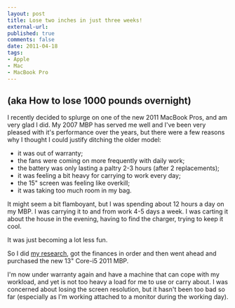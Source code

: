 ```yaml
---
layout: post
title: Lose two inches in just three weeks!
external-url: 
published: true
comments: false
date: 2011-04-18
tags:
- Apple
- Mac
- MacBook Pro
---
```


## (aka How to lose 1000 pounds overnight)

I recently decided to splurge on one of the new 2011 MacBook Pros, and am very glad I did. My 2007 MBP has served me well and I've been very pleased with it's performance over the years, but there were a few reasons why I thought I could justify ditching the older model:

 * it was out of warranty;
 * the fans were coming on more frequently with daily work;
 * the battery was only lasting a paltry 2-3 hours (after 2 replacements);
 * it was feeling a bit heavy for carrying to work every day;
 * the 15" screen was feeling like overkill;
 * it was taking too much room in my bag.

It might seem a bit flamboyant, but I was spending about 12 hours a day on my MBP. I was carrying it to and from work 4-5 days a week. I was carting it about the house in the evening, having to find the charger, trying to keep it cool.

It was just becoming a lot less fun.

So I did [my research][], got the finances in order and then went ahead and purchased the new 13" Core-i5 2011 MBP.

I'm now under warranty again and have a machine that can cope with my workload, and yet is not too heavy a load for me to use or carry about. I was concerned about losing the screen resolution, but it hasn't been too bad so far (especially as I'm working attached to a monitor during the working day).

[my research]: http://arstechnica.com/apple/reviews/2011/03/13-i7-macbook-pro-review.ars
